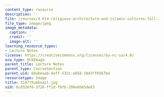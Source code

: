 ```yaml
---
content_type: resource
description: ''
file: /courses/4-614-religious-architecture-and-islamic-cultures-fall-2002/6c0326f63f26ff1df6fb200abb65de63_5147thumbnail.jpg
file_type: image/jpeg
image_metadata:
  caption: ''
  credit: ''
  image-alt: ''
learning_resource_types:
- Lecture Notes
license: https://creativecommons.org/licenses/by-nc-sa/4.0/
ocw_type: OCWImage
parent_title: Lecture Notes
parent_type: CourseSection
parent_uid: 68abeaab-4eff-532c-e858-18d3ffb567bd
resourcetype: Image
title: 5147thumbnail.jpg
uid: 6c0326f6-3f26-ff1d-f6fb-200abb65de63
---
```

